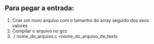 ## Para pegar a entrada:

1. Criar um novo arquivo com o tamanho do array seguido dos seus valores
2. Compilar o arquivo no gcc
3. ./ nome_do_arquivo.c <nome_do_arquivo_de_texto


